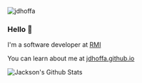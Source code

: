 <p align="left"> <img src="https://komarev.com/ghpvc/?username=jdhoffa" alt="jdhoffa" /> </p>  
  
### Hello 👋

I'm a software developer at [RMI](https://https://rmi.org/)

You can learn about me at [jdhoffa.github.io](https://jdhoffa.github.io)
  
![Jackson's Github Stats](https://github-readme-stats.vercel.app/api?username=jdhoffa&count_private=true&show_icons=true&theme=solarized)
